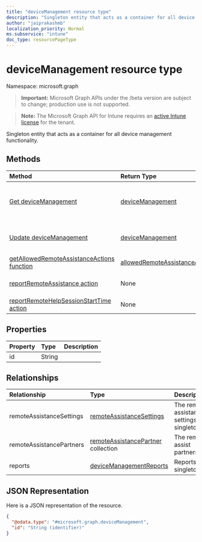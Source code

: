 ```yaml
---
title: "deviceManagement resource type"
description: "Singleton entity that acts as a container for all device management functionality."
author: "jaiprakashmb"
localization_priority: Normal
ms.subservice: "intune"
doc_type: resourcePageType
---
```


# deviceManagement resource type

Namespace: microsoft.graph
> **Important:** Microsoft Graph APIs under the /beta version are subject to change; production use is not supported.

> **Note:** The Microsoft Graph API for Intune requires an [active Intune license](https://go.microsoft.com/fwlink/?linkid=839381) for the tenant.


Singleton entity that acts as a container for all device management functionality.

## Methods
|Method|Return Type|Description|
|:---|:---|:---|
|[Get deviceManagement](../api/intune-remoteassistance-devicemanagement-get.md)|[deviceManagement](../resources/intune-remoteassistance-devicemanagement.md)|Read properties and relationships of the [deviceManagement](../resources/intune-remoteassistance-devicemanagement.md) object.|
|[Update deviceManagement](../api/intune-remoteassistance-devicemanagement-update.md)|[deviceManagement](../resources/intune-remoteassistance-devicemanagement.md)|Update the properties of a [deviceManagement](../resources/intune-remoteassistance-devicemanagement.md) object.|
|[getAllowedRemoteAssistanceActions function](../api/intune-remoteassistance-devicemanagement-getallowedremoteassistanceactions.md)|[allowedRemoteAssistanceActions](../resources/intune-remoteassistance-allowedremoteassistanceactions.md)||
|[reportRemoteAssistance action](../api/intune-remoteassistance-devicemanagement-reportremoteassistance.md)|None|A post call to submit the reporting payload|
|[reportRemoteHelpSessionStartTime action](../api/intune-remoteassistance-devicemanagement-reportremotehelpsessionstarttime.md)|None||

## Properties
|Property|Type|Description|
|:---|:---|:---|
|id|String||

## Relationships
|Relationship|Type|Description|
|:---|:---|:---|
|remoteAssistanceSettings|[remoteAssistanceSettings](../resources/intune-remoteassistance-remoteassistancesettings.md)|The remote assistance settings singleton|
|remoteAssistancePartners|[remoteAssistancePartner](../resources/intune-remoteassistance-remoteassistancepartner.md) collection|The remote assist partners.|
|reports|[deviceManagementReports](../resources/intune-remoteassistance-devicemanagementreports.md)|Reports singleton|

## JSON Representation
Here is a JSON representation of the resource.
<!-- {
  "blockType": "resource",
  "keyProperty": "id",
  "@odata.type": "microsoft.graph.deviceManagement"
}
-->
``` json
{
  "@odata.type": "#microsoft.graph.deviceManagement",
  "id": "String (identifier)"
}
```
